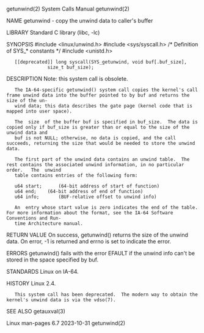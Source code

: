getunwind(2)							      System Calls Manual							  getunwind(2)

NAME
       getunwind - copy the unwind data to caller's buffer

LIBRARY
       Standard C library (libc, -lc)

SYNOPSIS
       #include <linux/unwind.h>
       #include <sys/syscall.h>	     /* Definition of SYS_* constants */
       #include <unistd.h>

       [[deprecated]] long syscall(SYS_getunwind, void buf[.buf_size],
				   size_t buf_size);

DESCRIPTION
       Note: this system call is obsolete.

       The IA-64-specific getunwind() system call copies the kernel's call frame unwind data into the buffer pointed to by buf and returns the size of the un‐
       wind data; this data describes the gate page (kernel code that is mapped into user space).

       The  size  of the buffer buf is specified in buf_size.  The data is copied only if buf_size is greater than or equal to the size of the unwind data and
       buf is not NULL; otherwise, no data is copied, and the call succeeds, returning the size that would be needed to store the unwind data.

       The first part of the unwind data contains an unwind table.  The rest contains the associated unwind information, in no particular order.   The	unwind
       table contains entries of the following form:

	   u64 start;	   (64-bit address of start of function)
	   u64 end;	   (64-bit address of end of function)
	   u64 info;	   (BUF-relative offset to unwind info)

       An  entry whose start value is zero indicates the end of the table.  For more information about the format, see the IA-64 Software Conventions and Run‐
       time Architecture manual.

RETURN VALUE
       On success, getunwind() returns the size of the unwind data.  On error, -1 is returned and errno is set to indicate the error.

ERRORS
       getunwind() fails with the error EFAULT if the unwind info can't be stored in the space specified by buf.

STANDARDS
       Linux on IA-64.

HISTORY
       Linux 2.4.

       This system call has been deprecated.  The modern way to obtain the kernel's unwind data is via the vdso(7).

SEE ALSO
       getauxval(3)

Linux man-pages 6.7							  2023-10-31								  getunwind(2)
